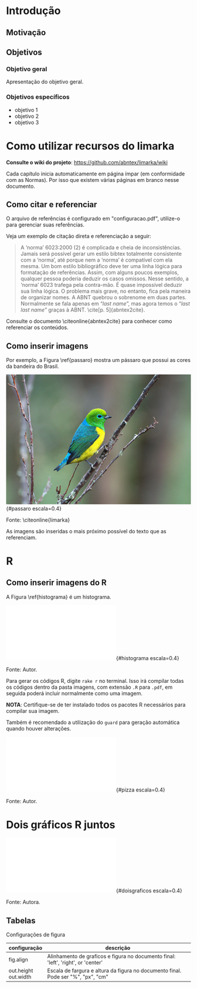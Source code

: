 # Introdução

## Motivação

## Objetivos

### Objetivo geral

Apresentação do objetivo geral.

### Objetivos específicos

- objetivo 1
- objetivo 2
- objetivo 3

<!--
Isto é um comentário, mesma sintaxe do HTML. Para conhecer a sintaxe
do limarka consulte: https://github.com/abntex/limarka/wiki/Sintaxe
-->

# Como utilizar recursos do limarka

**Consulte o wiki do projeto**: https://github.com/abntex/limarka/wiki

Cada capítulo inicia automaticamente em página ímpar (em conformidade com as Normas). Por isso que existem várias páginas em branco nesse documento.

## Como citar e referenciar

O arquivo de referências é configurado em "configuracao.pdf", utilize-o
para gerenciar suas referências.

Veja um exemplo de citação direta e referenciação a seguir:

> A ‘norma’ 6023:2000 (2) é complicada e cheia de inconsistências. Jamais será
possível gerar um estilo bibtex totalmente consistente com a ‘norma’, até porque
nem a ‘norma’ é compatível com ela mesma. Um bom estilo bibliográfico deve
ter uma linha lógica para formatação de referências. Assim, com alguns poucos
exemplos, qualquer pessoa poderia deduzir os casos omissos. Nesse sentido, a
‘norma’ 6023 trafega pela contra-mão. É quase impossível deduzir sua linha lógica.
O problema mais grave, no entanto, fica pela maneira de organizar nomes. A ABNT
quebrou o sobrenome em duas partes. Normalmente se fala apenas em “*last name*”,
mas agora temos o “*last last name*” graças à ABNT. \cite[p. 5]{abntex2cite}.

Consulte o documento \citeonline{abntex2cite} para conhecer como referenciar os
conteúdos.

## Como inserir imagens

Por exemplo, a Figura \ref{passaro} mostra um pássaro que possui as cores da bandeira do Brasil.

<!--
Para referenciar essa figura no texto utilize: Figura \ref{passaro} ou \autoref{passaro}
-->

![Pássaro com as cores da bandeira do Brasil](assets/passaro.jpg){#passaro escala=0.4}

Fonte: \citeonline{limarka}

As imagens são inseridas o mais próximo possível do texto que as referenciam.

# R

## Como inserir imagens do R

A Figura \ref{histograma} é um histograma.

![Exemplo de histograma](assets/R/historgrama.pdf){#histograma escala=0.4}

Fonte: Autor.

Para gerar os códigos R, digite `rake r` no terminal. Isso irá compilar todas os códigos dentro da pasta imagens, com extensão `.R` para `.pdf`, em seguida poderá incluir normalmente como uma imagem.

**NOTA**: Certifique-se de ter instalado todos os pacotes R necessários para compilar sua imagem.

Também é recomendado a utilização do `guard` para geração automática quando houver alterações.

![Exemplo de geração de gráfico R](assets/R/pizza-grafico.pdf){#pizza escala=0.4}

Fonte: Autor.

# Dois gráficos R juntos

![Exemplo de geração dois gráficos R, lado a lado](assets/R/dois-graficos.pdf){#doisgraficos escala=0.4}

Fonte: Autora.

## Tabelas

Configurações de figura

|configuração|descrição|
|---|---|
|fig.align|	Alinhamento de graficos e figura no documento final: 'left', 'right', or 'center'|
|out.height <br> out.width	|Escala de fargura e altura da figura no documento final. Pode ser "%", "px", "cm"|
